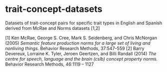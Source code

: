 # trait-concept-datasets
Datasets of trait-concept pairs for specific trait types in English and Spanish derived from McRae and Norms datasets [1,2]

[1] Ken McRae, George S. Cree, Mark S. Seidenberg, and Chris McNorgan (2005) *Semantic feature production norms for a large set of living and nonliving things.* Behavior Research Methods, 37:547–559
[2] Barry Devereux, Lorraine K. Tyler, Jeroen Geertzen, and Billi Randall (2014) *The centre for speech, language and the brain (cslb) concept property norms.* Behavior Research Methods, 46:1119 – 1127
